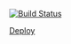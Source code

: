 [![Build Status](https://travis-ci.org/tanyak1601/reactjs-films-homework.svg?branch=part-3)](https://travis-ci.org/tanyak1601/reactjs-films-homework)

[Deploy](https://optimistic-heisenberg-5ea1bf.netlify.com/)

